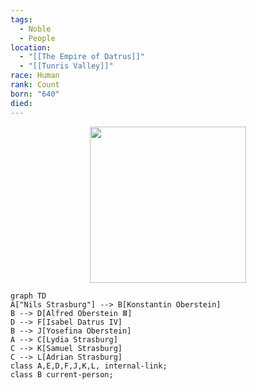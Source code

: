 ```yaml
---
tags:
  - Noble
  - People
location:
  - "[[The Empire of Datrus]]"
  - "[[Tunris Valley]]"
race: Human
rank: Count
born: "640"
died:
---
```

<p style="text-align:center;"><img src="https://foundry-vtt-kb.s3.us-east-2.amazonaws.com/Images/Tokens/NPCs/Nobles/Konstantin+Oberstein.png" width="250" height="250"></p>

```mermaid
graph TD
A["Nils Strasburg"] --> B[Konstantin Oberstein]
B --> D[Alfred Oberstein Ⅲ]
D --> F[Isabel Datrus IV]
B --> J[Yosefina Oberstein]
A --> C[Lydia Strasburg]
C --> K[Samuel Strasburg]
C --> L[Adrian Strasburg]
class A,E,D,F,J,K,L, internal-link;
class B current-person;
```